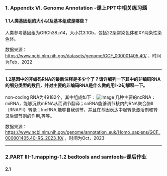 ### 1. Appendix VI. Genome Annotation  -课上PPT中相关练习题
#### 1.1人类基因组的大小以及基本组成是哪些？
人类参考基因组为GRCh38.p14，大小共3.1Gb，包括22条常染色体和XY两条性染色体。

数据来源：https://www.ncbi.nlm.nih.gov/datasets/genome/GCF_000001405.40/ ，时间为Feb，2022

---
#### 1.2基因中的非编码RNA的最新注释是多少个了？请详细列一下其中的非编码RNA的细分类型的数目，并对主要的非编码RNA是什么做的用1-2句解释一下。
non-coding RNA为49182个，其中组成如下：
![image](https://github.com/GodLemma/Bioinformatics/assets/162097106/07267181-d247-4987-8796-08d3980aaeb7)
几种主要的ncRNA：miRNA，能够沉默mRNA从而调节翻译；snRNA能够调节核内的RNA聚合酶II（RNAPII）转录；lncRNA,能够自我调节，并且在基因表达中起转录激活剂和转录后调节剂的作用,等等。

数据来源：https://www.ncbi.nlm.nih.gov/genome/annotation_euk/Homo_sapiens/GCF_000001405.40-RS_2023_10/ ，时间为Oct，2023

---
### 2.PART III-1.mapping-1.2 bedtools and samtools-课后作业
#### 2.1
